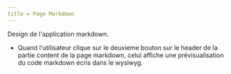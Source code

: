 ```yaml
---
title = Page Markdown
---
```


Design de l'application markdown.

- Quand l'utilisateur clique sur le deuxieme bouton sur le header de la partie content de la page markdown, celui affiche une prévisualisation du code markdown écris dans le wysiwyg.